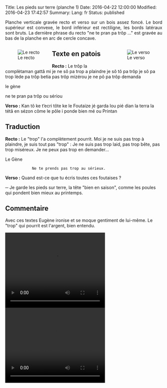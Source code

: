 Title: Les pieds sur terre (planche 1)
Date: 2016-04-22 12:00:00
Modified: 2016-04-23 17:42:57
Summary: 
Lang: fr
Status: published

<p style="text-align:justify;">Planche verticale gravée recto et verso sur un bois assez foncé. Le bord supérieur est convexe, le bord inférieur est rectiligne, les bords latéraux sont bruts.
La dernière phrase du recto "ne te pran pa trôp ..." est gravée au bas de la planche en arc de cercle concave. </p>

<figure class="image-block" style="float: left;">
  <img alt="Le recto" src="{static}/images/planche_1.png">
  <figcaption style="max-width: 249px">Le recto</figcaption>
</figure>


<figure class="image-block" style="float: right;">
  <img alt="Le verso" src="{static}/images/planche_1_verso.png">
  <figcaption style="max-width: 214px">Le verso</figcaption>
</figure>


## Texte en patois
**Recto :** Le trôp la complètaman gattâ  mi je ne sô pa trop a plaindre je sô tô pa trôp je sô  pa trop lède pa trôp betia pas trôp mizérou je ne pô pa trôp demanda



le gène

ne te pran pa trôp ou sériou


**Verso :** Kan tô ke t’ecri tôte ke le Foutaize jé garda lou pié dian  la terra  la tétâ en sézon côme le pôle i ponde bien mé ou Printan

## Traduction
**Recto :** Le "trop" l'a complètement pourrit.  Moi je ne suis pas trop à plaindre, je suis tout pas "trop" : Je ne suis pas trop laid, pas trop bête, pas trop miséreux. Je ne peux pas trop en demander...

Le Gène

				Ne te prends pas trop au sérieux.


**Verso :** Quand est-ce que tu écris toutes ces foutaises ?

─ Je garde les pieds sur terre, la tête "bien en saison", comme les poules qui pondent bien mieux au printemps.

## Commentaire
Avec ces textes Eugène ironise et se moque gentiment de lui-même.
Le "trop" qui pourrit est l'argent, bien entendu.







<video width="320" height="240" controls>
  <source src="https://d1njpgd0ygatdn.cloudfront.net/video_1bis.mp4" type="video/mp4">
</video>

<video width="320" height="240" controls>
  <source src="https://d1njpgd0ygatdn.cloudfront.net/video_1_recto.mp4" type="video/mp4">
</video>

